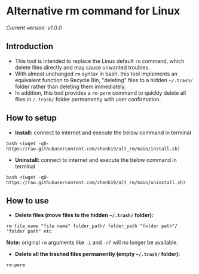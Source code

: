 # Alternative rm command for Linux
*Current version: v1.0.0*

## Introduction
- This tool is intended to replace the Linux default ```rm``` command, which delete files directly and may cause unwanted troubles. 
- With almost unchanged ```rm``` syntax in bash, this tool implements an equivalent function to Recycle Bin, "deleting" files to a hidden ```~/.trash/``` folder rather than deleting them immediately.
- In addition, this tool provides a ```rm-perm``` command to quickly delete all files in ```/.trash/``` folder permanently with user confirmation.

## How to setup

- **Install:** connect to internet and execute the below command in terminal  
```
bash <(wget -qO- https://raw.githubusercontent.com/chenh19/alt_rm/main/install.sh)
```

- **Uninstall:** connect to internet and execute the below command in terminal  
```
bash <(wget -qO- https://raw.githubusercontent.com/chenh19/alt_rm/main/uninstall.sh)
```

## How to use

- **Delete files (move files to the hidden ```~/.trash/``` folder):** 
```
rm file_name "file name" folder_path/ folder_path "folder path"/ "folder path" etc
```
**Note:** original ```rm``` arguments like ```-i``` and ```-rf``` will no longer be available.  

- **Delete all the trashed files permanently (empty ```~/.trash/``` folder):** 
```
rm-perm
```  

